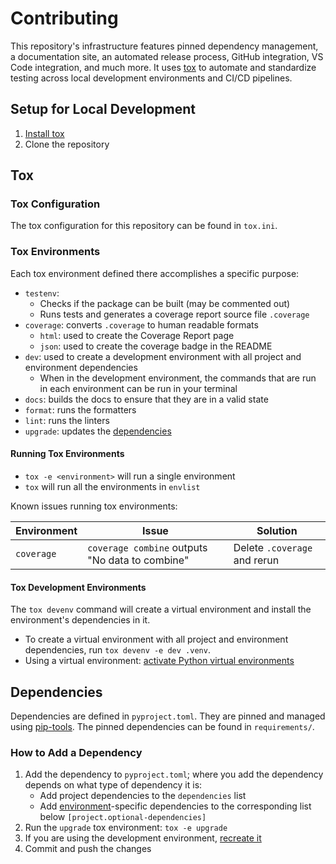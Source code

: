 # Contributing

This repository's infrastructure features pinned dependency management, a documentation site, an automated release process,
GitHub integration, VS Code integration, and much more. It uses [tox](https://tox.wiki/en/latest/index.html) to
automate and standardize testing across local development environments and CI/CD pipelines.

## Setup for Local Development

1. [Install tox](https://tox.wiki/en/latest/installation.html)
2. Clone the repository

## Tox

### Tox Configuration

The tox configuration for this repository can be found in `tox.ini`.

### Tox Environments

Each tox environment defined there accomplishes a specific purpose:

- `testenv`:
    - Checks if the package can be built (may be commented out)
    - Runs tests and generates a coverage report source file `.coverage`
- `coverage`: converts `.coverage` to human readable formats
    - `html`: used to create the Coverage Report page
    - `json`: used to create the coverage badge in the README
- `dev`: used to create a development environment with all project and environment dependencies
    - When in the development environment, the commands that are run in each environment can be run in your terminal
- `docs`: builds the docs to ensure that they are in a valid state
- `format`: runs the formatters
- `lint`: runs the linters
- `upgrade`: updates the [dependencies](#dependencies)

#### Running Tox Environments

- `tox -e <environment>` will run a single environment
- `tox` will run all the environments in `envlist`

Known issues running tox environments:

| Environment | Issue                                           | Solution                     |
| ----------- | ----------------------------------------------- | ---------------------------- |
| `coverage`  | `coverage combine` outputs "No data to combine" | Delete `.coverage` and rerun |

#### Tox Development Environments

The `tox devenv` command will create a virtual environment and install the environment's dependencies in it.

- To create a virtual environment with all project and environment dependencies, run `tox devenv -e dev .venv`.
- Using a virtual environment: [activate Python virtual environments](https://realpython.com/python-virtual-environments-a-primer/#activate-it)

## Dependencies

Dependencies are defined in `pyproject.toml`.
They are pinned and managed using [pip-tools](https://pip-tools.readthedocs.io/en/latest/).
The pinned dependencies can be found in `requirements/`.

### How to Add a Dependency

1. Add the dependency to `pyproject.toml`; where you add the dependency depends on what type of dependency it is:
    - Add project dependencies to the `dependencies` list
    - Add [environment](#tox-environments)-specific dependencies to the corresponding list below `[project.optional-dependencies]`
2. Run the `upgrade` tox environment: `tox -e upgrade`
3. If you are using the development environment, [recreate it](#tox-development-environments)
4. Commit and push the changes
